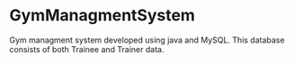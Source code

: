 # GymManagmentSystem
Gym managment system developed using java and MySQL.
This database consists of both Trainee and Trainer data.
